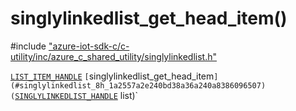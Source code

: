 # singlylinkedlist_get_head_item()

\#include ["azure-iot-sdk-c/c-utility/inc/azure_c_shared_utility/singlylinkedlist.h"](../iot-c-ref-singlylinkedlist-h.md)  

[`LIST_ITEM_HANDLE`](#singlylinkedlist_8h_1ae362527c1f19954b3aecaa976f6c53ca) `[`singlylinkedlist_get_head_item`](#singlylinkedlist_8h_1a2557a2e240bd38a36a240a8386096507)(`[`SINGLYLINKEDLIST_HANDLE`](#singlylinkedlist_8h_1a355ba061e4132f7817d6d1963d33382a) list)`

